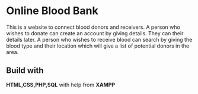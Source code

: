 # Online Blood Bank
This is a website to connect blood donors and receivers.
A person who wishes to donate can create an account by giving details. They can their details later.
A person who wishes to receive blood can search by giving the blood type and their location which will give a list of potential donors in the area.

## Build with ##
**HTML,CSS,PHP,SQL** with help from **XAMPP**
